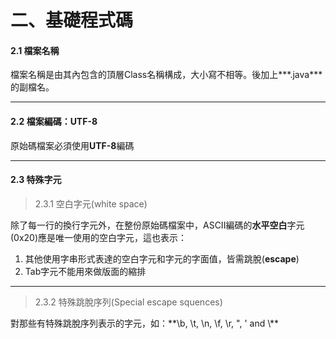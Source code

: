 # 二、基礎程式碼




#### **2.1 檔案名稱**

檔案名稱是由其內包含的頂層Class名稱構成，大小寫不相等。後加上***.java***的副檔名。



---
#### **2.2 檔案編碼：UTF-8**
原始碼檔案必須使用**UTF-8**編碼



---
#### **2.3 特殊字元**
>2.3.1  空白字元(white space)

除了每一行的換行字元外，在整份原始碼檔案中，ASCII編碼的**水平空白**字元(0x20)應是唯一使用的空白字元，這也表示：
1. 其他使用字串形式表達的空白字元和字元的字面值，皆需跳脫(**escape**)
1. Tab字元不能用來做版面的縮排



---
>2.3.2 特殊跳脫序列(Special escape squences)

對那些有特殊跳脫序列表示的字元，如：**\b, \t, \n, \f, \r, \", \' and \\\**



